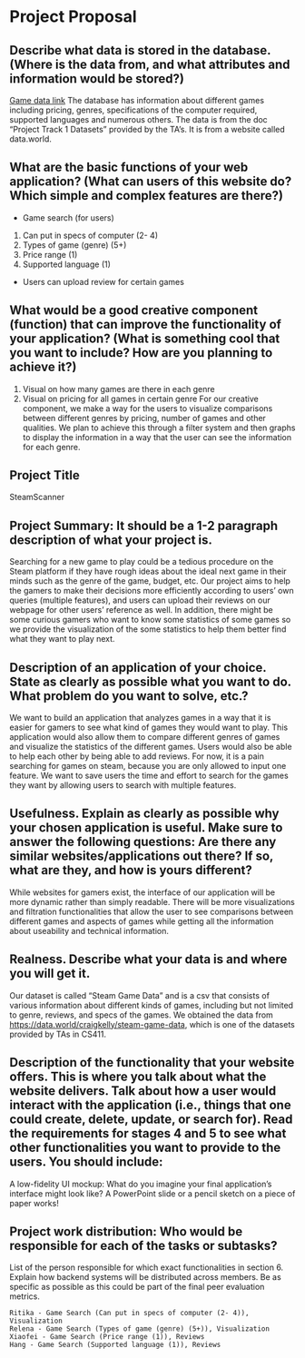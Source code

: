 # Project Proposal

## Describe what data is stored in the database. (Where is the data from, and what attributes and information would be stored?)
[Game data link](https://data.world/craigkelly/steam-game-data)
The database has information about different games including pricing, genres, specifications of the computer required, supported languages and numerous others. The data is from the doc “Project Track 1 Datasets” provided by the TA’s. It is from a website called data.world.
## What are the basic functions of your web application? (What can users of this website do? Which simple and complex features are there?)
- Game search (for users)
1. Can put in specs of computer (2- 4)
2.  Types of game (genre) (5+)
3. Price range (1)
4. Supported language (1)
- Users can upload review for certain games
			
## What would be a good creative component (function) that can improve the functionality of your application? (What is something cool that you want to include? How are you planning to achieve it?)
1. Visual on how many games are there in each genre
2. Visual on pricing for all games in certain genre
For our creative component, we make a way for the users to visualize comparisons between different genres by pricing, number of games and other qualities. We plan to achieve this through a filter system and then graphs to display the information in a way that the user can see the information for each genre.


## Project Title
SteamScanner
## Project Summary:  It should be a 1-2 paragraph description of what your project is.
Searching for a new game to play could be a tedious procedure on the Steam platform if they have rough ideas about the ideal next game in their minds such as the genre of the game, budget, etc. Our project aims to help the gamers to make their decisions more efficiently according to users’ own queries (multiple features), and users can upload their reviews on our webpage for other users’ reference as well. In addition, there might be some curious gamers who want to know some statistics of some games so we provide the visualization of the some statistics to help them better find what they want to play next.


## Description of an application of your choice. State as clearly as possible what you want to do. What problem do you want to solve, etc.?
We want to build an application that analyzes games in a way that it is easier for gamers to see what kind of games they would want to play. This application would also allow them to compare different genres of games and visualize the statistics of the different games. Users would also be able to help each other by being able to add reviews. For now, it is a pain searching for games on steam, because you are only allowed to input one feature. We want to save users the time and effort to search for the games they want by allowing users to search with multiple features.
## Usefulness. Explain as clearly as possible why your chosen application is useful.  Make sure to answer the following questions: Are there any similar websites/applications out there?  If so, what are they, and how is yours different?
While websites for gamers exist, the interface of our application will be more dynamic rather than simply readable. There will be more visualizations and filtration functionalities that allow the user to see comparisons between different games and aspects of games while getting all the information about useability and technical information. 


## Realness.  Describe what your data is and where you will get it.
Our dataset is called “Steam Game Data” and is a csv that consists of various information about different kinds of games, including but not limited to genre, reviews, and specs of the games. We obtained the data from https://data.world/craigkelly/steam-game-data, which is one of the datasets provided by TAs in CS411.


## Description of the functionality that your website offers. This is where you talk about what the website delivers. Talk about how a user would interact with the application (i.e., things that one could create, delete, update, or search for). Read the requirements for stages 4 and 5 to see what other functionalities you want to provide to the users. You should include:
A low-fidelity UI mockup: What do you imagine your final application’s interface might look like? A PowerPoint slide or a pencil sketch on a piece of paper works!


## Project work distribution: Who would be responsible for each of the tasks or subtasks?
List of the person responsible for which exact functionalities in section 6. Explain how backend systems will be distributed across members. Be as specific as possible as this could be part of the final peer evaluation metrics.
		
	Ritika - Game Search (Can put in specs of computer (2- 4)), Visualization 
	Relena - Game Search (Types of game (genre) (5+)), Visualization
	Xiaofei - Game Search (Price range (1)), Reviews
	Hang - Game Search (Supported language (1)), Reviews









